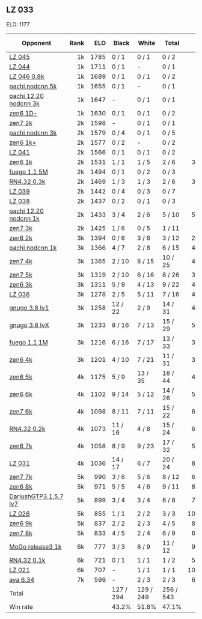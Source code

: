 ## LZ 033 ##

ELO: 1177

Opponent | Rank | ELO | Black | White | Total | Win rate
---------|-----:|----:|-------|-------|-------|-------:
[LZ 045](LZ%20045.md) | 1k | 1785 | 0 / 1 | 0 / 1 | 0 / 2 | 0.0%
[LZ 044](LZ%20044.md) | 1k | 1711 | 0 / 1 | - | 0 / 1 | 0.0%
[LZ 046 0.8k](LZ%20046%200.8k.md) | 1k | 1689 | 0 / 1 | 0 / 1 | 0 / 2 | 0.0%
[pachi nodcnn 5k](pachi%20nodcnn%205k.md) | 1k | 1655 | 0 / 1 | - | 0 / 1 | 0.0%
[pachi 12.20 nodcnn 3k](pachi%2012.20%20nodcnn%203k.md) | 1k | 1647 | - | 0 / 1 | 0 / 1 | 0.0%
[zen6 1D-](zen6%201D-.md) | 1k | 1630 | 0 / 1 | 0 / 1 | 0 / 2 | 0.0%
[zen7 2k](zen7%202k.md) | 2k | 1598 | - | 0 / 1 | 0 / 1 | 0.0%
[pachi nodcnn 3k](pachi%20nodcnn%203k.md) | 2k | 1579 | 0 / 4 | 0 / 1 | 0 / 5 | 0.0%
[zen6 1k+](zen6%201k+.md) | 2k | 1577 | 0 / 2 | - | 0 / 2 | 0.0%
[LZ 041](LZ%20041.md) | 2k | 1566 | 0 / 1 | 0 / 1 | 0 / 2 | 0.0%
[zen6 1k](zen6%201k.md) | 2k | 1531 | 1 / 1 | 1 / 5 | 2 / 6 | 33.3%
[fuego 1.1 5M](fuego%201.1%205M.md) | 2k | 1494 | 0 / 1 | 0 / 2 | 0 / 3 | 0.0%
[RN4.32 0.3k](RN4.32%200.3k.md) | 2k | 1469 | 1 / 3 | 1 / 3 | 2 / 6 | 33.3%
[LZ 039](LZ%20039.md) | 2k | 1442 | 0 / 4 | 0 / 3 | 0 / 7 | 0.0%
[LZ 038](LZ%20038.md) | 2k | 1437 | 0 / 2 | 0 / 1 | 0 / 3 | 0.0%
[pachi 12.20 nodcnn 1k](pachi%2012.20%20nodcnn%201k.md) | 2k | 1433 | 3 / 4 | 2 / 6 | 5 / 10 | 50.0%
[zen7 3k](zen7%203k.md) | 2k | 1425 | 1 / 6 | 0 / 5 | 1 / 11 | 9.1%
[zen6 2k](zen6%202k.md) | 3k | 1394 | 0 / 6 | 3 / 6 | 3 / 12 | 25.0%
[pachi nodcnn 1k](pachi%20nodcnn%201k.md) | 3k | 1366 | 4 / 7 | 2 / 8 | 6 / 15 | 40.0%
[zen7 4k](zen7%204k.md) | 3k | 1365 | 2 / 10 | 8 / 15 | 10 / 25 | 40.0%
[zen7 5k](zen7%205k.md) | 3k | 1319 | 2 / 10 | 6 / 16 | 8 / 26 | 30.8%
[zen6 3k](zen6%203k.md) | 3k | 1311 | 5 / 9 | 4 / 13 | 9 / 22 | 40.9%
[LZ 036](LZ%20036.md) | 3k | 1278 | 2 / 5 | 5 / 11 | 7 / 16 | 43.8%
[gnugo 3.8 lv1](gnugo%203.8%20lv1.md) | 3k | 1258 | 12 / 22 | 2 / 9 | 14 / 31 | 45.2%
[gnugo 3.8 lvX](gnugo%203.8%20lvX.md) | 3k | 1233 | 8 / 16 | 7 / 13 | 15 / 29 | 51.7%
[fuego 1.1 1M](fuego%201.1%201M.md) | 3k | 1216 | 6 / 16 | 7 / 17 | 13 / 33 | 39.4%
[zen6 4k](zen6%204k.md) | 3k | 1201 | 4 / 10 | 7 / 21 | 11 / 31 | 35.5%
[zen6 5k](zen6%205k.md) | 4k | 1175 | 5 / 9 | 13 / 35 | 18 / 44 | 40.9%
[zen6 6k](zen6%206k.md) | 4k | 1102 | 9 / 14 | 5 / 12 | 14 / 26 | 53.8%
[zen7 6k](zen7%206k.md) | 4k | 1098 | 8 / 11 | 7 / 11 | 15 / 22 | 68.2%
[RN4.32 0.2k](RN4.32%200.2k.md) | 4k | 1073 | 11 / 16 | 4 / 8 | 15 / 24 | 62.5%
[zen6 7k](zen6%207k.md) | 4k | 1058 | 8 / 9 | 9 / 23 | 17 / 32 | 53.1%
[LZ 031](LZ%20031.md) | 4k | 1036 | 14 / 17 | 6 / 7 | 20 / 24 | 83.3%
[zen7 7k](zen7%207k.md) | 5k | 990 | 3 / 6 | 5 / 6 | 8 / 12 | 66.7%
[zen6 8k](zen6%208k.md) | 5k | 971 | 5 / 5 | 4 / 6 | 9 / 11 | 81.8%
[DariushGTP3.1.5.7 lv7](DariushGTP3.1.5.7%20lv7.md) | 5k | 899 | 3 / 4 | 3 / 4 | 6 / 8 | 75.0%
[LZ 026](LZ%20026.md) | 5k | 855 | 1 / 1 | 2 / 2 | 3 / 3 | 100.0%
[zen6 9k](zen6%209k.md) | 5k | 837 | 2 / 2 | 2 / 3 | 4 / 5 | 80.0%
[zen7 8k](zen7%208k.md) | 5k | 833 | 4 / 5 | 2 / 4 | 6 / 9 | 66.7%
[MoGo release3 1k](MoGo%20release3%201k.md) | 6k | 777 | 3 / 3 | 8 / 9 | 11 / 12 | 91.7%
[RN4.32 0.1k](RN4.32%200.1k.md) | 6k | 721 | 0 / 1 | 1 / 1 | 1 / 2 | 50.0%
[LZ 021](LZ%20021.md) | 6k | 707 | - | 1 / 1 | 1 / 1 | 100.0%
[aya 6.34](aya%206.34.md) | 7k | 599 | - | 2 / 3 | 2 / 3 | 66.7%
Total | | | 127 / 294 | 129 / 249 | 256 / 543 | 
Win rate| | | 43.2% | 51.8% | 47.1% | 
